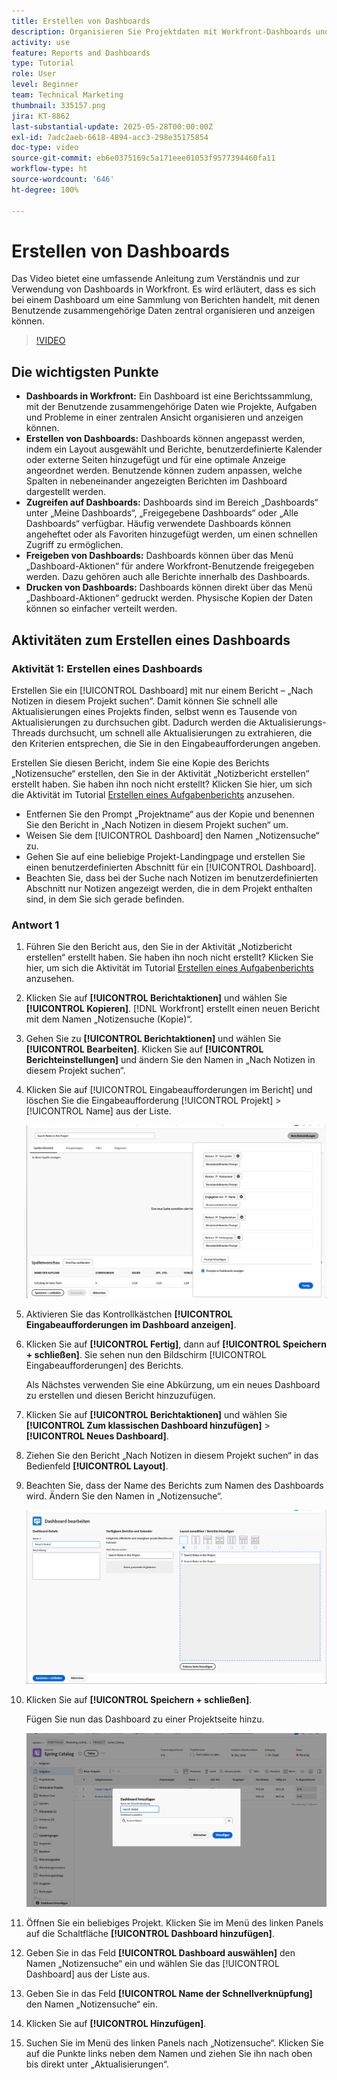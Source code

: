 ```yaml
---
title: Erstellen von Dashboards
description: Organisieren Sie Projektdaten mit Workfront-Dashboards und zeigen Sie diese an. Diese Daten können für ein nahtloses Projekt-Management und eine gute Zusammenarbeit angepasst, aufgerufen, freigegeben und gedruckt werden.
activity: use
feature: Reports and Dashboards
type: Tutorial
role: User
level: Beginner
team: Technical Marketing
thumbnail: 335157.png
jira: KT-8862
last-substantial-update: 2025-05-28T00:00:00Z
exl-id: 7adc2aeb-6618-4894-acc3-298e35175854
doc-type: video
source-git-commit: eb6e0375169c5a171eee01053f9577394460fa11
workflow-type: ht
source-wordcount: '646'
ht-degree: 100%

---
```


# Erstellen von Dashboards

Das Video bietet eine umfassende Anleitung zum Verständnis und zur Verwendung von Dashboards in Workfront.
Es wird erläutert, dass es sich bei einem Dashboard um eine Sammlung von Berichten handelt, mit denen Benutzende zusammengehörige Daten zentral organisieren und anzeigen können.

>[!VIDEO](https://video.tv.adobe.com/v/3449131/?quality=12&learn=on&captions=ger)

## Die wichtigsten Punkte

* **Dashboards in Workfront:** Ein Dashboard ist eine Berichtssammlung, mit der Benutzende zusammengehörige Daten wie Projekte, Aufgaben und Probleme in einer zentralen Ansicht organisieren und anzeigen können. 
* **Erstellen von Dashboards:** Dashboards können angepasst werden, indem ein Layout ausgewählt und Berichte, benutzerdefinierte Kalender oder externe Seiten hinzugefügt und für eine optimale Anzeige angeordnet werden. Benutzende können zudem anpassen, welche Spalten in nebeneinander angezeigten Berichten im Dashboard dargestellt werden. 
* **Zugreifen auf Dashboards:** Dashboards sind im Bereich „Dashboards“ unter „Meine Dashboards“, „Freigegebene Dashboards“ oder „Alle Dashboards“ verfügbar. Häufig verwendete Dashboards können angeheftet oder als Favoriten hinzugefügt werden, um einen schnellen Zugriff zu ermöglichen. 
* **Freigeben von Dashboards:** Dashboards können über das Menü „Dashboard-Aktionen“ für andere Workfront-Benutzende freigegeben werden. Dazu gehören auch alle Berichte innerhalb des Dashboards. 
* **Drucken von Dashboards:** Dashboards können direkt über das Menü „Dashboard-Aktionen“ gedruckt werden. Physische Kopien der Daten können so einfacher verteilt werden. 


## Aktivitäten zum Erstellen eines Dashboards

### Aktivität 1: Erstellen eines Dashboards

Erstellen Sie ein [!UICONTROL Dashboard] mit nur einem Bericht – „Nach Notizen in diesem Projekt suchen“. Damit können Sie schnell alle Aktualisierungen eines Projekts finden, selbst wenn es Tausende von Aktualisierungen zu durchsuchen gibt. Dadurch werden die Aktualisierungs-Threads durchsucht, um schnell alle Aktualisierungen zu extrahieren, die den Kriterien entsprechen, die Sie in den Eingabeaufforderungen angeben.

Erstellen Sie diesen Bericht, indem Sie eine Kopie des Berichts „Notizensuche“ erstellen, den Sie in der Aktivität „Notizbericht erstellen“ erstellt haben. Sie haben ihn noch nicht erstellt? Klicken Sie hier, um sich die Aktivität im Tutorial [Erstellen eines Aufgabenberichts](https://experienceleague.adobe.com/de/docs/workfront-learn/tutorials-workfront/reporting/basic-reporting/create-a-task-report#activity-1-create-a-note-report-with-prompts) anzusehen.

* Entfernen Sie den Prompt „Projektname“ aus der Kopie und benennen Sie den Bericht in „Nach Notizen in diesem Projekt suchen“ um.
* Weisen Sie dem [!UICONTROL Dashboard] den Namen „Notizensuche“ zu.
* Gehen Sie auf eine beliebige Projekt-Landingpage und erstellen Sie einen benutzerdefinierten Abschnitt für ein [!UICONTROL Dashboard].
* Beachten Sie, dass bei der Suche nach Notizen im benutzerdefinierten Abschnitt nur Notizen angezeigt werden, die in dem Projekt enthalten sind, in dem Sie sich gerade befinden.

### Antwort 1

1. Führen Sie den Bericht aus, den Sie in der Aktivität „Notizbericht erstellen“ erstellt haben. Sie haben ihn noch nicht erstellt? Klicken Sie hier, um sich die Aktivität im Tutorial [Erstellen eines Aufgabenberichts](https://experienceleague.adobe.com/de/docs/workfront-learn/tutorials-workfront/reporting/basic-reporting/create-a-task-report#activity-1-create-a-note-report-with-prompts) anzusehen.
1. Klicken Sie auf **[!UICONTROL Berichtaktionen]** und wählen Sie **[!UICONTROL Kopieren]**. [!DNL Workfront] erstellt einen neuen Bericht mit dem Namen „Notizensuche (Kopie)“.
1. Gehen Sie zu **[!UICONTROL Berichtaktionen]** und wählen Sie **[!UICONTROL Bearbeiten]**. Klicken Sie auf **[!UICONTROL Berichteinstellungen]** und ändern Sie den Namen in „Nach Notizen in diesem Projekt suchen“.
1. Klicken Sie auf [!UICONTROL Eingabeaufforderungen im Bericht] und löschen Sie die Eingabeaufforderung [!UICONTROL Projekt] > [!UICONTROL Name] aus der Liste.

   ![Ein Screenshot des Bildschirms zum Erstellen eines neuen Dashboards](assets/edit-report-prompts.png)

1. Aktivieren Sie das Kontrollkästchen **[!UICONTROL Eingabeaufforderungen im Dashboard anzeigen]**.
1. Klicken Sie auf **[!UICONTROL Fertig]**, dann auf **[!UICONTROL Speichern + schließen]**. Sie sehen nun den Bildschirm [!UICONTROL Eingabeaufforderungen] des Berichts.

   Als Nächstes verwenden Sie eine Abkürzung, um ein neues Dashboard zu erstellen und diesen Bericht hinzuzufügen.

1. Klicken Sie auf **[!UICONTROL Berichtaktionen]** und wählen Sie **[!UICONTROL Zum klassischen Dashboard hinzufügen]** > **[!UICONTROL Neues Dashboard]**.
1. Ziehen Sie den Bericht „Nach Notizen in diesem Projekt suchen“ in das Bedienfeld **[!UICONTROL Layout]**.
1. Beachten Sie, dass der Name des Berichts zum Namen des Dashboards wird. Ändern Sie den Namen in „Notizensuche“.

   ![Ein Screenshot des Bildschirms zum Erstellen eines neuen Dashboards](assets/create-dashboard.png)

1. Klicken Sie auf **[!UICONTROL Speichern + schließen]**.

   Fügen Sie nun das Dashboard zu einer Projektseite hinzu.

   ![Ein Screenshot des Bildschirms zum Erstellen eines neuen Dashboards](assets/add-custom-section.png)

1. Öffnen Sie ein beliebiges Projekt. Klicken Sie im Menü des linken Panels auf die Schaltfläche **[!UICONTROL Dashboard hinzufügen]**.
1. Geben Sie in das Feld **[!UICONTROL Dashboard auswählen]** den Namen „Notizensuche“ ein und wählen Sie das [!UICONTROL Dashboard] aus der Liste aus.
1. Geben Sie in das Feld **[!UICONTROL Name der Schnellverknüpfung]** den Namen „Notizensuche“ ein.
1. Klicken Sie auf **[!UICONTROL Hinzufügen]**.
1. Suchen Sie im Menü des linken Panels nach „Notizensuche“. Klicken Sie auf die Punkte links neben dem Namen und ziehen Sie ihn nach oben bis direkt unter „Aktualisierungen“.
